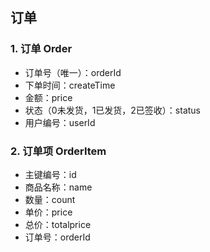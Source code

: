 ## 订单

### 1. 订单 Order

* 订单号（唯一）：orderId
* 下单时间：createTime
* 金额：price
* 状态（0未发货，1已发货，2已签收）：status
* 用户编号：userId



### 2. 订单项 OrderItem

* 主键编号：id
* 商品名称：name
* 数量：count
* 单价：price
* 总价：totalprice
* 订单号：orderId
